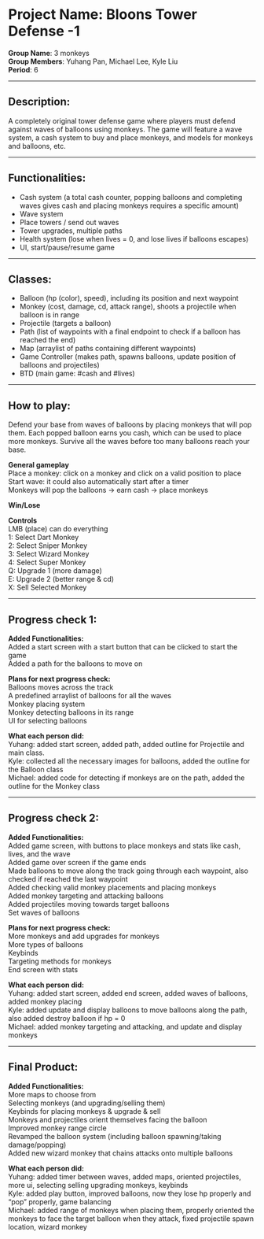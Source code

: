 # Project Name: Bloons Tower Defense -1
**Group Name**: 3 monkeys  
**Group Members**: Yuhang Pan, Michael Lee, Kyle Liu  
**Period**: 6

---

## Description:
A completely original tower defense game where players must defend against waves of balloons using monkeys. The game will feature a wave system, a cash system to buy and place monkeys, and models for monkeys and balloons, etc.

---

## Functionalities:
- Cash system (a total cash counter, popping balloons and completing waves gives cash and placing monkeys requires a specific amount)  
- Wave system  
- Place towers / send out waves  
- Tower upgrades, multiple paths  
- Health system (lose when lives = 0, and lose lives if balloons escapes)  
- UI, start/pause/resume game  

---

## Classes:
- Balloon (hp (color), speed), including its position and next waypoint  
- Monkey (cost, damage, cd, attack range), shoots a projectile when balloon is in range  
- Projectile (targets a balloon)  
- Path (list of waypoints with a final endpoint to check if a balloon has reached the end)  
- Map (arraylist of paths containing different waypoints)  
- Game Controller (makes path, spawns balloons, update position of balloons and projectiles)  
- BTD (main game: #cash and #lives)  

---

## How to play:
Defend your base from waves of balloons by placing monkeys that will pop them. Each popped balloon earns you cash, which can be used to place more monkeys. Survive all the waves before too many balloons reach your base.  

**General gameplay**  
Place a monkey: click on a monkey and click on a valid position to place  
Start wave: it could also automatically start after a timer  
Monkeys will pop the balloons → earn cash → place monkeys  

**Win/Lose**  

**Controls**  
LMB (place) can do everything  
1: Select Dart Monkey  
2: Select Sniper Monkey  
3: Select Wizard Monkey  
4: Select Super Monkey  
Q: Upgrade 1 (more damage)  
E: Upgrade 2 (better range & cd)  
X: Sell Selected Monkey  

---

## Progress check 1:
**Added Functionalities:**  
Added a start screen with a start button that can be clicked to start the game  
Added a path for the balloons to move on  

**Plans for next progress check:**  
Balloons moves across the track  
A predefined arraylist of balloons for all the waves  
Monkey placing system  
Monkey detecting balloons in its range  
UI for selecting balloons  

**What each person did:**  
Yuhang: added start screen, added path, added outline for Projectile and main class.  
Kyle: collected all the necessary images for balloons, added the outline for the Balloon class  
Michael: added code for detecting if monkeys are on the path, added the outline for the Monkey class  

---

## Progress check 2:
**Added Functionalities:**  
Added game screen, with buttons to place monkeys and stats like cash, lives, and the wave  
Added game over screen if the game ends  
Made balloons to move along the track going through each waypoint, also checked if reached the last waypoint  
Added checking valid monkey placements and placing monkeys  
Added monkey targeting and attacking balloons  
Added projectiles moving towards target balloons  
Set waves of balloons  

**Plans for next progress check:**  
More monkeys and add upgrades for monkeys  
More types of balloons  
Keybinds  
Targeting methods for monkeys  
End screen with stats  

**What each person did:**  
Yuhang: added start screen, added end screen, added waves of balloons, added monkey placing  
Kyle: added update and display balloons to move balloons along the path, also added destroy balloon if hp = 0  
Michael: added monkey targeting and attacking, and update and display monkeys  

---

## Final Product:
**Added Functionalities:**  
More maps to choose from  
Selecting monkeys (and upgrading/selling them)  
Keybinds for placing monkeys & upgrade & sell  
Monkeys and projectiles orient themselves facing the balloon  
Improved monkey range circle  
Revamped the balloon system (including balloon spawning/taking damage/popping)  
Added new wizard monkey that chains attacks onto multiple balloons  

**What each person did:**  
Yuhang: added timer between waves, added maps, oriented projectiles, more ui, selecting selling upgrading monkeys, keybinds  
Kyle: added play button, improved balloons, now they lose hp properly and “pop” properly, game balancing  
Michael: added range of monkeys when placing them, properly oriented the monkeys to face the target balloon when they attack, fixed projectile spawn location, wizard monkey  
